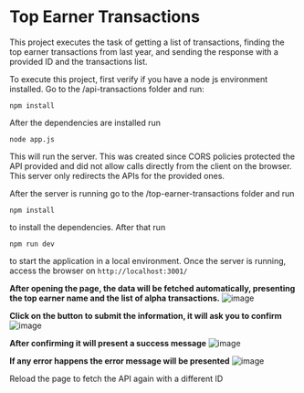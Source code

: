 # Top Earner Transactions
This project executes the task of getting a list of transactions, finding the top earner transactions from last year, and sending the response with a provided ID and the transactions list.

To execute this project, first verify if you have a node js environment installed. Go to the /api-transactions folder and run:
```
npm install
```
After the dependencies are installed run
```
node app.js
```
This will run the server. This was created since CORS policies protected the API provided and did not allow calls directly from the client on the browser. 
This server only redirects the APIs for the provided ones.

After the server is running go to the /top-earner-transactions folder and run
```
npm install
```
to install the dependencies. After that run
```
npm run dev
```
to start the application in a local environment. 
Once the server is running, access the browser on `http://localhost:3001/`

**After opening the page, the data will be fetched automatically, presenting the top earner name and the list of alpha transactions.**
![image](https://github.com/user-attachments/assets/cac71262-cd33-41e3-9d4f-77ec4e9ae47a)

**Click on the button to submit the information, it will ask you to confirm**
![image](https://github.com/user-attachments/assets/d72750a1-eb36-473c-b86d-5c44330fee29)

**After confirming it will present a success message**
![image](https://github.com/user-attachments/assets/f3ce6f5a-b60c-4f08-a6cc-dd973b1f9cb2)

**If any error happens the error message will be presented**
![image](https://github.com/user-attachments/assets/653f9999-cdd9-421e-a75b-806f5489efe4)


Reload the page to fetch the API again with a different ID


